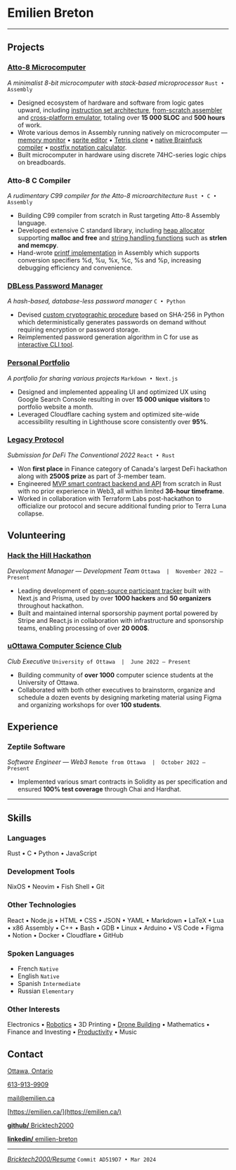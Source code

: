 # Emilien **Breton**

---

## Projects

### [Atto-8 Microcomputer](https://github.com/Bricktech2000/Atto-8)

_A minimalist 8-bit microcomputer with stack-based microprocessor_ `Rust • Assembly`

- Designed ecosystem of hardware and software from logic gates upward, including [instruction set architecture](https://github.com/Bricktech2000/Atto-8/blob/master/spec/microarchitecture.md), [from-scratch assembler](https://github.com/Bricktech2000/Atto-8/tree/master/asm) and [cross-platform emulator](https://github.com/Bricktech2000/Atto-8/tree/master/emu), totaling over **15 000 SLOC** and **500 hours** of work.
- Wrote various demos in Assembly running natively on microcomputer — [memory monitor](https://github.com/Bricktech2000/Atto-8/blob/master/test/utils/attomon.asm) • [sprite editor](https://github.com/Bricktech2000/Atto-8/blob/master/test/utils/pixedit.asm) • [Tetris clone](https://github.com/Bricktech2000/Atto-8/blob/master/test/games/tetris.asm) • [native Brainfuck compiler](https://github.com/Bricktech2000/Atto-8/blob/master/test/musts/bf%20jit.asm) • [postfix notation calculator](https://github.com/Bricktech2000/Atto-8/blob/master/test/utils/calc.asm).
- Built microcomputer in hardware using discrete 74HC-series logic chips on breadboards.

### Atto-8 C Compiler

_A rudimentary C99 compiler for the Atto-8 microarchitecture_ `Rust • C • Assembly`

- Building C99 compiler from scratch in Rust targeting Atto-8 Assembly language.
- Developed extensive C standard library, including [heap allocator](https://github.com/Bricktech2000/Atto-8/blob/master/lib/stdlib.asm) supporting **malloc and free** and [string handling functions](https://github.com/Bricktech2000/Atto-8/blob/master/lib/string.asm) such as **strlen and memcpy**.
- Hand-wrote [printf implementation](https://github.com/Bricktech2000/Atto-8/blob/master/lib/stdio.asm) in Assembly which supports conversion specifiers %d, %u, %x, %c, %s and %p, increasing debugging efficiency and convenience.

### [DBLess Password Manager](https://github.com/Bricktech2000/DBLess)

_A hash-based, database-less password manager_ `C • Python`

- Devised [custom cryptographic procedure](https://github.com/Bricktech2000/DBLess/blob/master/src/dbless.py) based on SHA-256 in Python which deterministically generates passwords on demand without requiring encryption or password storage.
- Reimplemented password generation algorithm in C for use as [interactive CLI tool](https://github.com/Bricktech2000/DBLess/blob/master/src/dbless.c).

### [Personal Portfolio](https://emilien.ca/)

_A portfolio for sharing various projects_ `Markdown • Next.js`

- Designed and implemented appealing UI and optimized UX using Google Search Console resulting in over **15 000 unique visitors** to portfolio website a month.
- Leveraged Cloudflare caching system and optimized site-wide accessibility resulting in Lighthouse score consistently over **95%**.

### [Legacy Protocol](https://devpost.com/software/legacy-protocol)

_Submission for DeFi The Conventional 2022_ `React • Rust`

- Won **first place** in Finance category of Canada's largest DeFi hackathon along with **2500$ prize** as part of 3-member team.
- Engineered [MVP smart contract backend and API](https://github.com/Bricktech2000/crypto_will) from scratch in Rust with no prior experience in Web3, all within limited **36-hour timeframe**.
- Worked in collaboration with Terraform Labs post-hackathon to officialize our protocol and secure additional funding prior to Terra Luna collapse.

## Volunteering

### [Hack the Hill Hackathon](http://hackthehill.com/)

_Development Manager — Development Team_ `Ottawa  |  November 2022 — Present`

- Leading development of [open-source participant tracker](https://github.com/HacktheHill/track-the-hack) built with Next.js and Prisma, used by over **1000 hackers** and **50 organizers** throughout hackathon.
- Built and maintained internal sporsorship payment portal powered by Stripe and React.js in collaboration with infrastructure and sponsorship teams, enabling processing of over **20 000$**.

### [uOttawa Computer Science Club](https://uocsclub.ca/)

_Club Executive_ `University of Ottawa  |  June 2022 — Present`

- Building community of **over 1000** computer science students at the University of Ottawa.
- Collaborated with both other executives to brainstorm, organize and schedule a dozen events by designing marketing material using Figma and organizing workshops for  over **100 students**.

## Experience

### Zeptile Software

_Software Engineer — Web3_ `Remote from Ottawa  |  October 2022 — Present`

- Implemented various smart contracts in Solidity as per specification and ensured **100% test coverage** through Chai and Hardhat.

---

## Skills

### Languages

Rust • C • Python • JavaScript

### Development Tools

NixOS • Neovim • Fish Shell • Git

### Other Technologies

React • Node.js • HTML • CSS • JSON • YAML • Markdown • LaTeX • Lua • x86 Assembly • C++ • Bash • GDB • Linux • Arduino • VS Code • Figma • Notion • Docker • Cloudflare • GitHub

### Spoken Languages


- French `Native`
- English `Native`
- Spanish `Intermediate`
- Russian `Elementary`

### Other Interests

Electronics • [Robotics](https://emilien.ca/Spider-Robot/) • 3D Printing • [Drone Building](https://emilien.ca/FPV-Racing-Drone/) • Mathematics • Finance and Investing • [Productivity](https://notes.emilien.ca/productivity/) • Music

## Contact

[Ottawa, Ontario](https://google.com/maps/place/Ottawa,+ON)



[613-913-9909](tel:+1-613-913-9909)

[mail@emilien.ca](mailto:mail@emilien.ca)

[https://emilien.ca/](https://emilien.ca/)

[**github/** Bricktech2000](https://github.com/Bricktech2000)

[**linkedin/** emilien-breton](https://www.linkedin.com/in/emilien-breton/)

---

_[Bricktech2000/Resume](https://github.com/Bricktech2000/Resume/)_ `Commit AD519D7 • Mar 2024`
